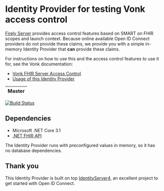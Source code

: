 # Identity Provider for testing Vonk access control

[Firely Server](https://server.fire.ly) provides access control features based on SMART on FHIR scopes and launch context. Because online available Open ID Connect providers do not provide these claims, we provide you with a simple in-memory Identity Provider that **can** provide these claims.

For instructions on how to use this and the access control features to use it for, see the Vonk documentation:

- [Vonk FHIR Server Access Control](https://docs.fire.ly/firelyserver/security/accesscontrol.html)
- [Usage of this Identity Provider](http://docs.fire.ly/firelyserver/deployment/identityprovider.html)

|Master|
|---|
[![Build Status](https://firely.visualstudio.com/Vonk.IdentityServer.Test/_apis/build/status/FirelyTeam.Vonk.IdentityServer.Test?repoName=FirelyTeam%2FVonk.IdentityServer.Test&branchName=main)](https://firely.visualstudio.com/Vonk.IdentityServer.Test/_build/latest?definitionId=27&repoName=FirelyTeam%2FVonk.IdentityServer.Test&branchName=main)

## Dependencies

- Microsoft .NET Core 3.1
- [.NET FHIR API](https://github.com/FirelyTeam/firely-net-sdk)

The Identity Provider runs with preconfigured values in memory, so it has no database dependencies.

## Thank you

This Identity Provider is built on top [IdentityServer4](https://github.com/IdentityServer/IdentityServer4), an excellent project to get started with Open ID Connect.
